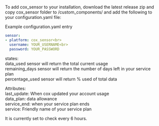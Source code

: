 To add cox_sensor to your installation, download the latest release zip and copy cox_sensor folder to <config directory>/custom_components/ and add the following to your configuration.yaml file:

Example configuration.yaml entry

```yaml
sensor:
- platform: cox_sensor<br>
  username: YOUR_USERNAME<br>
  password: YOUR_PASSWORD
```

states: <br>
data_used sensor will return the total current usage<br>
remaining_days sensor will return the number of days left in your service plan<br>
percentage_used sensor will return % used of total data<br>

Attributes:<br>
last_update: When cox updated your account usage<br>
data_plan: data allowance<br>
service_end: when your service plan ends<br>
service: Friendly name of your service plan<br>

It is currently set to check every 6 hours. 
